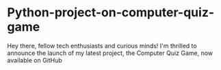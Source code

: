 # Python-project-on-computer-quiz-game
Hey there, fellow tech enthusiasts and curious minds! I'm thrilled to announce the launch of my latest project, the Computer Quiz Game, now available on GitHub
